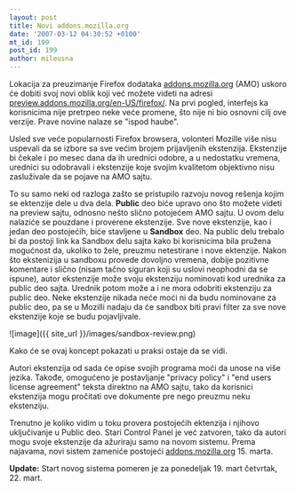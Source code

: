 ```yaml
---
layout: post
title: Novi addons.mozilla.org
date: '2007-03-12 04:30:52 +0100'
mt_id: 199
post_id: 199
author: mileusna
---
```

Lokacija za preuzimanje Firefox dodataka [addons.mozilla.org](http://addons.mozilla.org) (AMO) uskoro će dobiti svoj novi oblik koji već možete videti na adresi [preview.addons.mozilla.org/en-US/firefox/](http://preview.addons.mozilla.org/en-US/firefox/). Na prvi pogled, interfejs ka korisnicima nije pretrpeo neke veće promene, što nije ni bio osnovni cilj ove verzije. Prave novine nalaze se "ispod haube".

Usled sve veće popularnosti Firefox browsera, volonteri Mozille više nisu uspevali da se izbore sa sve većim brojem prijavljenih ekstenzija. Ekstenzije bi čekale i po mesec dana da ih urednici odobre, a u nedostatku vremena, urednici su odobravali i ekstenzije koje svojim kvalitetom objektivno nisu zasluživale da se pojave na AMO sajtu.

To su samo neki od razloga zašto se pristupilo razvoju novog rešenja kojim se ektenzije dele u dva dela. **Public** deo biće upravo ono što možete videti na preview sajtu, odnosno nešto slično potojećem AMO sajtu. U ovom delu nalaziće se pouzdane i proverene ekstenzije. Sve nove ekstenzije, kao i jedan deo postojećih, biće stavljene u **Sandbox** deo. Na public delu trebalo bi da postoji link ka Sandbox delu sajta kako bi korisnicima bila pružena mogućnost da, ukoliko to žele, preuzmu netestirane i nove ektenzije. Nakon što ekstenizija u sandboxu provede dovoljno vremena, dobije pozitivne komentare i slično (nisam tačno siguran koji su uslovi neophodni da se ispune), autor ekstenzije može svoju ekstenziju nominovati kod urednika za public deo sajta. Urednik potom može a i ne mora odobriti ekstenziju za public deo. Neke ekstenzije nikada neće moći ni da budu nominovane za public deo, pa se u Mozilli nadaju da će sandbox biti pravi filter za sve nove ekstenzije koje se budu pojavljivale.

![image]({{ site_url }}/images/sandbox-review.png)

Kako će se ovaj koncept pokazati u praksi ostaje da se vidi.

Autori ekstenzija od sada će opise svojih programa moći da unose na više jezika. Takođe, omogućeno je postavljanje "privacy policy" i "end users license agreement" teksta direktno na AMO sajtu, tako da korisnici ekstenzija mogu pročitati ove dokumente pre nego preuzmu neku ekstenziju.

Trenutno je koliko vidim u toku provera postojećih ektenzija i njihovo uključivanje u Public deo. Stari Control Panel je već zatvoren, tako da autori mogu svoje ekstenzije da ažuriraju samo na novom sistemu. Prema najavama, novi sistem zameniće postojeći [addons.mozilla.org](http://addons.mozilla.org) 15. marta.

**Update:** Start novog sistema pomeren je za ponedeljak 19. mart četvrtak, 22. mart.

